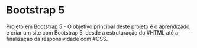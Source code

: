 # Bootstrap 5
Projeto em Bootstrap 5 - O objetivo principal deste projeto é o aprendizado, e criar um site com Bootstrap 5, desde a estruturação do  #HTML até a finalização da responsividade com #CSS.
